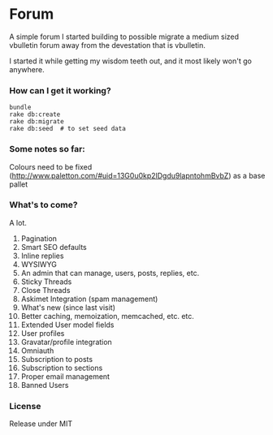 Forum
=====

A simple forum I started building to possible migrate a medium sized vbulletin forum away from the devestation that is vbulletin.

I started it while getting my wisdom teeth out, and it most likely won't go anywhere.


### How can I get it working?

    bundle
    rake db:create
    rake db:migrate
    rake db:seed  # to set seed data

### Some notes so far:

Colours need to be fixed (http://www.paletton.com/#uid=13G0u0kp2lDgdu9lapntohmBvbZ) as a base pallet

### What's to come?

A lot.

1. Pagination
1. Smart SEO defaults
1. Inline replies
1. WYSIWYG
1. An admin that can manage, users, posts, replies, etc.
1. Sticky Threads
1. Close Threads
1. Askimet Integration (spam management)
1. What's new (since last visit)
1. Better caching, memoization, memcached, etc. etc.
1. Extended User model fields
1. User profiles
1. Gravatar/profile integration
1. Omniauth
1. Subscription to posts
1. Subscription to sections
1. Proper email management
1. Banned Users

### License

Release under MIT
